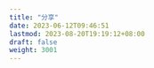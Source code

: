```yaml
---
title: "分享"
date: 2023-06-12T09:46:51
lastmod: 2023-08-20T19:19:12+08:00
draft: false
weight: 3001
---
```

